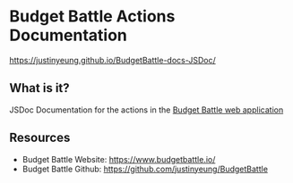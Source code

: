 # Budget Battle Actions Documentation

https://justinyeung.github.io/BudgetBattle-docs-JSDoc/

## What is it?

JSDoc Documentation for the actions in the <a href="https://www.budgetbattle.io/">Budget Battle web application</a>

## Resources

-   Budget Battle Website: https://www.budgetbattle.io/
-   Budget Battle Github: https://github.com/justinyeung/BudgetBattle
